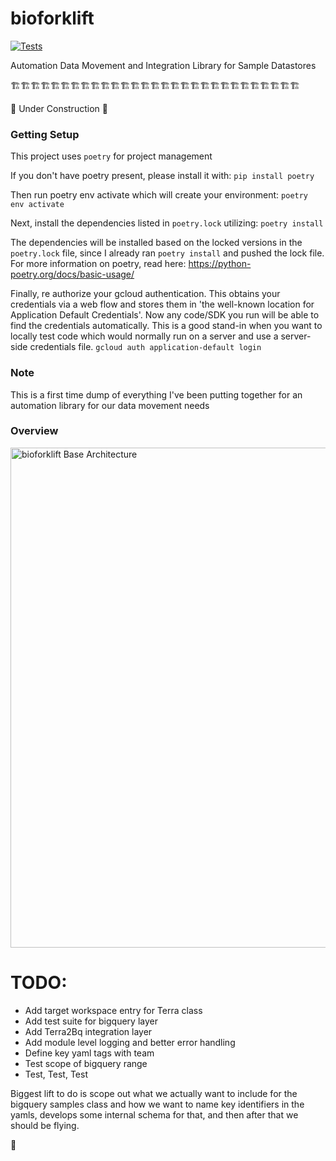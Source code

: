 # bioforklift

[![Tests](https://github.com/theiagen/bioforklift/actions/workflows/pytests.yml/badge.svg)](https://github.com/theiagen/bioforklift/actions/actions/workflows/pytests.yml)

Automation Data Movement and Integration Library for Sample Datastores

🏗️🏗️🏗️🏗️🏗️🏗️🏗️🏗️🏗️🏗️🏗️🏗️🏗️🏗️🏗️🏗️🏗️🏗️🏗️🏗️🏗️🏗️🏗️🏗️🏗️🏗️🏗️🏗️🏗️

🚧 Under Construction 🚧

### Getting Setup

This project uses `poetry` for project management 

If you don't have poetry present, please install it with:
`pip install poetry`

Then run poetry env activate which will create your environment:
`poetry env activate`

Next, install the dependencies listed in `poetry.lock` utilizing:
`poetry install`

The dependencies will be installed based on the locked versions in the `poetry.lock` file, since I already ran `poetry install` and pushed the lock file. For more information on poetry, read here: https://python-poetry.org/docs/basic-usage/

Finally, re authorize your gcloud authentication. This obtains your credentials via a web flow and stores them in 'the well-known location for Application Default Credentials'. Now any code/SDK you run will be able to find the credentials automatically. This is a good stand-in when you want to locally test code which would normally run on a server and use a server-side credentials file. `gcloud auth application-default login`

### Note
This is a first time dump of everything I've been putting together for an automation library for our data movement needs

### Overview
<img src="assets/diagrams/Forklift_Base_Architecture.png" alt="bioforklift Base Architecture" width="800" style="max-width: 100%;" />

# TODO:
- Add target workspace entry for Terra class
- Add test suite for bigquery layer
- Add Terra2Bq integration layer
- Add module level logging and better error handling
- Define key yaml tags with team
- Test scope of bigquery range
- Test, Test, Test

Biggest lift to do is scope out what we actually want to include for the bigquery samples class and how we want to name key identifiers in the yamls, develops some internal schema for that, and then after that we should be flying. 

🥶
